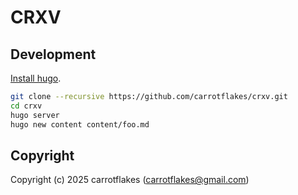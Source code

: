 # CRXV

## Development

[Install hugo](https://gohugo.io/installation/).

``` sh
git clone --recursive https://github.com/carrotflakes/crxv.git
cd crxv
hugo server
hugo new content content/foo.md
```

## Copyright

Copyright (c) 2025 carrotflakes (carrotflakes@gmail.com)
